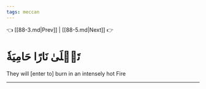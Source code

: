```yaml
---
tags: meccan
---
```


👈 [[88-3.md|Prev]] | [[88-5.md|Next]] 👉

# تَصۡلَىٰ نَارًا حَامِيَةٗ

They will [enter to] burn in an intensely hot Fire

---

